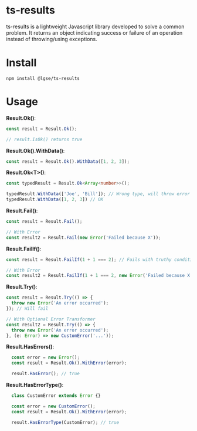 # ts-results

ts-results is a lightweight Javascript library developed to solve a common problem. It returns an object indicating success or failure of an operation instead of throwing/using exceptions.

# Install
```
npm install @lgse/ts-results
```

# Usage

**Result.Ok()**:
```typescript
const result = Result.Ok();

// result.IsOk() returns true
```

**Result.Ok().WithData()**:
```typescript
const result = Result.Ok().WithData([1, 2, 3]);
```

**Result.Ok\<T>()**:
```typescript
const typedResult = Result.Ok<Array<number>>();

typedResult.WithData(['Joe', 'Bill']); // Wrong type, will throw error
typedResult.WithData([1, 2, 3]) // OK
```

**Result.Fail()**:
```typescript
const result = Result.Fail();

// With Error
const result2 = Result.Fail(new Error('Failed because X'));
```

**Result.FailIf()**:
```typescript
const result = Result.FailIf(1 + 1 === 2); // Fails with truthy condition

// With Error
const result2 = Result.FailIf(1 + 1 === 2, new Error('Failed because X'));
```

**Result.Try()**:
```typescript
const result = Result.Try(() => {
  throw new Error('An error occurred');
}); // Will fail

// With Optional Error Transformer
const result2 = Result.Try(() => {
  throw new Error('An error occurred');
}, (e: Error) => new CustomError('...'));
```

**Result.HasErrors()**:
```typescript
  const error = new Error();
  const result = Result.Ok().WithError(error);

  result.HasError(); // true
```

**Result.HasErrorType()**:
```typescript
  class CustomError extends Error {}

  const error = new CustomError();
  const result = Result.Ok().WithError(error);

  result.HasErrorType(CustomError); // true
```
